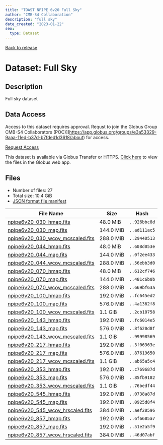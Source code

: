 ```yaml
---
title: "TOAST NPIPE 6v20 Full Sky"
author: "CMB-S4 Collaboration"
description: "full sky"
date_created: "2023-01-22"
seo:
  type: Dataset
---
```


[Back to release](../#datasets)

# Dataset: Full Sky

## Description

Full sky dataset

## Data Access

Access to this dataset requires approval. Requst to join the Globus Group CMB-S4 Collaborators
(POC)](https://app.globus.org/groups/e3a53329-9aaa-11ed-b37d-b7fded1d3618/about) for access.

[Request Access](https://app.globus.org/groups/e3a53329-9aaa-11ed-b37d-b7fded1d3618/join)

This dataset is available via Globus Transfer or HTTPS. [Click here](https://app.globus.org/file-manager?origin_id=38f01147-f09e-483d-a552-3866669a846d&origin_path=%2Fdatareleases%2Fnpipe6v20%2Ffullsky%2F) to view the files in the Globus web app.

## Files

- Number of files: 27
- Total size: 10.4 GiB
- [JSON format file manifest](https://g-456d30.0ed28.75bc.data.globus.org/datareleases/npipe6v20/fullsky/manifest.json)

|                                                                    File Name                                                                    |   Size    |     Hash     |
| ----------------------------------------------------------------------------------------------------------------------------------------------- | --------- | ------------ |
| [npipe6v20_030_hmap.fits](https://g-456d30.0ed28.75bc.data.globus.org/datareleases/npipe6v20/fullsky/npipe6v20_030_hmap.fits)                   | 48.0 MiB  | `..926bbc8d` |
| [npipe6v20_030_map.fits](https://g-456d30.0ed28.75bc.data.globus.org/datareleases/npipe6v20/fullsky/npipe6v20_030_map.fits)                     | 144.0 MiB | `..ad111ac5` |
| [npipe6v20_030_wcov_mcscaled.fits](https://g-456d30.0ed28.75bc.data.globus.org/datareleases/npipe6v20/fullsky/npipe6v20_030_wcov_mcscaled.fits) | 288.0 MiB | `..29440513` |
| [npipe6v20_044_hmap.fits](https://g-456d30.0ed28.75bc.data.globus.org/datareleases/npipe6v20/fullsky/npipe6v20_044_hmap.fits)                   | 48.0 MiB  | `..608d053e` |
| [npipe6v20_044_map.fits](https://g-456d30.0ed28.75bc.data.globus.org/datareleases/npipe6v20/fullsky/npipe6v20_044_map.fits)                     | 144.0 MiB | `..0f2ee433` |
| [npipe6v20_044_wcov_mcscaled.fits](https://g-456d30.0ed28.75bc.data.globus.org/datareleases/npipe6v20/fullsky/npipe6v20_044_wcov_mcscaled.fits) | 288.0 MiB | `..56ebb3d0` |
| [npipe6v20_070_hmap.fits](https://g-456d30.0ed28.75bc.data.globus.org/datareleases/npipe6v20/fullsky/npipe6v20_070_hmap.fits)                   | 48.0 MiB  | `..612cf746` |
| [npipe6v20_070_map.fits](https://g-456d30.0ed28.75bc.data.globus.org/datareleases/npipe6v20/fullsky/npipe6v20_070_map.fits)                     | 144.0 MiB | `..481c6b0b` |
| [npipe6v20_070_wcov_mcscaled.fits](https://g-456d30.0ed28.75bc.data.globus.org/datareleases/npipe6v20/fullsky/npipe6v20_070_wcov_mcscaled.fits) | 288.0 MiB | `..669bf63a` |
| [npipe6v20_100_hmap.fits](https://g-456d30.0ed28.75bc.data.globus.org/datareleases/npipe6v20/fullsky/npipe6v20_100_hmap.fits)                   | 192.0 MiB | `..fc645ed2` |
| [npipe6v20_100_map.fits](https://g-456d30.0ed28.75bc.data.globus.org/datareleases/npipe6v20/fullsky/npipe6v20_100_map.fits)                     | 576.0 MiB | `..4a1362f8` |
| [npipe6v20_100_wcov_mcscaled.fits](https://g-456d30.0ed28.75bc.data.globus.org/datareleases/npipe6v20/fullsky/npipe6v20_100_wcov_mcscaled.fits) | 1.1 GiB   | `..2cb10758` |
| [npipe6v20_143_hmap.fits](https://g-456d30.0ed28.75bc.data.globus.org/datareleases/npipe6v20/fullsky/npipe6v20_143_hmap.fits)                   | 192.0 MiB | `..fc6014e5` |
| [npipe6v20_143_map.fits](https://g-456d30.0ed28.75bc.data.globus.org/datareleases/npipe6v20/fullsky/npipe6v20_143_map.fits)                     | 576.0 MiB | `..8f620d8f` |
| [npipe6v20_143_wcov_mcscaled.fits](https://g-456d30.0ed28.75bc.data.globus.org/datareleases/npipe6v20/fullsky/npipe6v20_143_wcov_mcscaled.fits) | 1.1 GiB   | `..99998569` |
| [npipe6v20_217_hmap.fits](https://g-456d30.0ed28.75bc.data.globus.org/datareleases/npipe6v20/fullsky/npipe6v20_217_hmap.fits)                   | 192.0 MiB | `..3f06363e` |
| [npipe6v20_217_map.fits](https://g-456d30.0ed28.75bc.data.globus.org/datareleases/npipe6v20/fullsky/npipe6v20_217_map.fits)                     | 576.0 MiB | `..87619650` |
| [npipe6v20_217_wcov_mcscaled.fits](https://g-456d30.0ed28.75bc.data.globus.org/datareleases/npipe6v20/fullsky/npipe6v20_217_wcov_mcscaled.fits) | 1.1 GiB   | `..ab65a5c4` |
| [npipe6v20_353_hmap.fits](https://g-456d30.0ed28.75bc.data.globus.org/datareleases/npipe6v20/fullsky/npipe6v20_353_hmap.fits)                   | 192.0 MiB | `..c769687d` |
| [npipe6v20_353_map.fits](https://g-456d30.0ed28.75bc.data.globus.org/datareleases/npipe6v20/fullsky/npipe6v20_353_map.fits)                     | 576.0 MiB | `..85fb9182` |
| [npipe6v20_353_wcov_mcscaled.fits](https://g-456d30.0ed28.75bc.data.globus.org/datareleases/npipe6v20/fullsky/npipe6v20_353_wcov_mcscaled.fits) | 1.1 GiB   | `..76bedf44` |
| [npipe6v20_545_hmap.fits](https://g-456d30.0ed28.75bc.data.globus.org/datareleases/npipe6v20/fullsky/npipe6v20_545_hmap.fits)                   | 192.0 MiB | `..0738a87d` |
| [npipe6v20_545_map.fits](https://g-456d30.0ed28.75bc.data.globus.org/datareleases/npipe6v20/fullsky/npipe6v20_545_map.fits)                     | 192.0 MiB | `..0925d8f4` |
| [npipe6v20_545_wcov_hrscaled.fits](https://g-456d30.0ed28.75bc.data.globus.org/datareleases/npipe6v20/fullsky/npipe6v20_545_wcov_hrscaled.fits) | 384.0 MiB | `..aef20596` |
| [npipe6v20_857_hmap.fits](https://g-456d30.0ed28.75bc.data.globus.org/datareleases/npipe6v20/fullsky/npipe6v20_857_hmap.fits)                   | 192.0 MiB | `..6f6605a7` |
| [npipe6v20_857_map.fits](https://g-456d30.0ed28.75bc.data.globus.org/datareleases/npipe6v20/fullsky/npipe6v20_857_map.fits)                     | 192.0 MiB | `..51e2a5f9` |
| [npipe6v20_857_wcov_hrscaled.fits](https://g-456d30.0ed28.75bc.data.globus.org/datareleases/npipe6v20/fullsky/npipe6v20_857_wcov_hrscaled.fits) | 384.0 MiB | `..46d07abf` |

